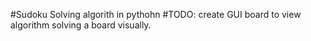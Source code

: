 #Sudoku Solving algorith in pythohn
#TODO: create GUI board to view algorithm solving a board visually.
